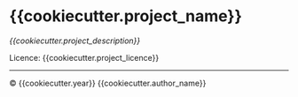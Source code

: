 # {{cookiecutter.project_name}}

*{{cookiecutter.project_description}}*

Licence: {{cookiecutter.project_licence}}

___

© {{cookiecutter.year}} {{cookiecutter.author_name}}